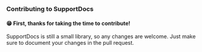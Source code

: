 ### Contributing to SupportDocs

#### 😁 First, thanks for taking the time to contribute!

SupportDocs is still a small library, so any changes are welcome. Just make sure to document your changes in the pull request.
